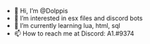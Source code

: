 - 👋 Hi, I’m @Dolppis
- 👀 I’m interested in esx files and discord bots
- 🌱 I’m currently learning lua, html, sql
- 📫 How to reach me at Discord: A1.#9374

<!---
Dolppis/Dolppis is a ✨ special ✨ repository because its `README.md` (this file) appears on your GitHub profile.
You can click the Preview link to take a look at your changes.
--->
